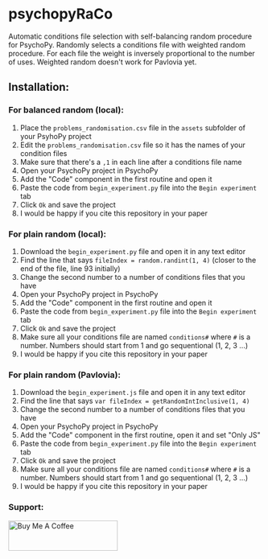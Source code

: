# psychopyRaCo
Automatic conditions file selection with self-balancing random procedure for PsychoPy. Randomly selects a conditions file with weighted random procedure. For each file the weight is inversely proportional to the number of uses. Weighted random doesn't work for Pavlovia yet. 

## Installation:
### For balanced random (local):
1. Place the `problems_randomisation.csv` file in the `assets` subfolder of your PsyhoPy project
2. Edit the `problems_randomisation.csv` file so it has the names of your condition files
3. Make sure that there's a `,1` in each line after a conditions file name
4. Open your PsychoPy project in PsychoPy
5. Add the "Code" component in the first routine and open it
6. Paste the code from `begin_experiment.py` file into the `Begin experiment` tab
7. Click `Ok` and save the project
8. I would be happy if you cite this repository in your paper

### For plain random (local):
1. Download the `begin_experiment.py` file and open it in any text editor
2. Find the line that says `fileIndex = random.randint(1, 4)` (closer to the end of the file, line 93 initially)
3. Change the second number to a number of conditions files that you have
4. Open your PsychoPy project in PsychoPy
5. Add the "Code" component in the first routine and open it
6. Paste the code from `begin_experiment.py` file into the `Begin experiment` tab
7. Click `Ok` and save the project
8. Make sure all your conditions file are named `conditions#` where `#` is a number. Numbers should start from 1 and go sequentional (1, 2, 3 ...)
9. I would be happy if you cite this repository in your paper

### For plain random (Pavlovia):
1. Download the `begin_experiment.js` file and open it in any text editor
2. Find the line that says `var fileIndex = getRandomIntInclusive(1, 4)`
3. Change the second number to a number of conditions files that you have
4. Open your PsychoPy project in PsychoPy
5. Add the "Code" component in the first routine, open it and set "Only JS"
6. Paste the code from `begin_experiment.py` file into the `Begin experiment` tab
7. Click `Ok` and save the project
8. Make sure all your conditions file are named `conditions#` where `#` is a number. Numbers should start from 1 and go sequentional (1, 2, 3 ...)
9. I would be happy if you cite this repository in your paper


### Support:

<a href="https://www.buymeacoffee.com/rehaile" target="_blank"><img src="https://cdn.buymeacoffee.com/buttons/v2/default-yellow.png" alt="Buy Me A Coffee" style="height: 60px !important;width: 217px !important;" ></a>
